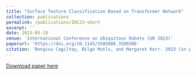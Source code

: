 ```yaml
---
title: "Surface Texture Classification Based on Transformer Network"
collection: publications
permalink: /publications/IDC23-short
excerpt: ''
date: 2023-05-19
venue: 'International Conference on Ubiquitous Robots (UR 2023)'
paperurl: 'https://doi.org/10.1145/3585088.3589386'
citation: 'Bengisu Cagiltay, Bilge Mutlu, and Margaret Kerr. 2023 (in press). Surface Texture Classification Based on Transformer Network. Association for Computing Machinery, New York, NY, USA.'
---
```


[Download paper here](http://academicpages.github.io/files/paper2.pdf)

<!-- [Download paper here](https://bengisucagiltay.github.io/files/IDC23_Family_Systems_Theory_BengisuCagiltay.pdf) -->

<!-- [Watch our Paper Talk Here]() -->

<!-- [![Watch our Paper Talk Here]() -->